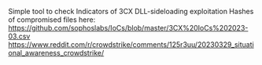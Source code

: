 Simple tool to check Indicators of 3CX DLL-sideloading exploitation
Hashes of compromised files here: 
https://github.com/sophoslabs/IoCs/blob/master/3CX%20IoCs%202023-03.csv
https://www.reddit.com/r/crowdstrike/comments/125r3uu/20230329_situational_awareness_crowdstrike/
